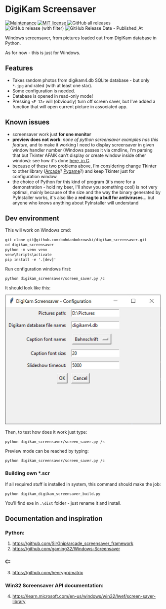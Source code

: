 # DigiKam Screensaver

[![Maintenance](https://img.shields.io/badge/Maintained%3F-yes-green.svg)](https://github.com/bohdanbobrowski/digikam_screensaver/graphs/commit-activity) [![MIT license](https://img.shields.io/badge/License-MIT-blue.svg)](https://lbesson.mit-license.org/) ![GitHub all releases](https://img.shields.io/github/downloads/bohdanbobrowski/digikam_screensaver/total) ![GitHub release (with filter)](https://img.shields.io/github/v/release/bohdanbobrowski/digikam_screensaver) ![GitHub Release Date - Published_At](https://img.shields.io/github/release-date/bohdanbobrowski/digikam_screensaver)

Windows screensaver, from pictures loaded out from DigiKam database in Python.

As for now - this is just for Windows.

## Features

- Takes random photos from digikam4.db SQLite database - but only `*.jpg` and rated (with at least one star).
- Some configuration is needed.
- Database is opened in read-only mode!
- Pressing `<F-12>` will (obviously) turn off screen saver, but I've added a function that will open current picture in associated app.

## Known issues

- screensaver work just **for one monitor**
- **preview does not work**: _none of python screensaver examples has this feature_, and to make it working I need to
display screensaver in given window handler number (Windows passes it via cmdline, I'm parsing that but Tkinter AFAIK
can't display or create window inside other window): see how it's done
[here, in C](https://github.com/henrypp/matrix/blob/master/src/main.c).
- because of these two problems above, I'm considering change Tkinter to other library 
([Arcade](https://api.arcade.academy/en/latest/index.html)? [Pygame](https://www.pygame.org/news)?) and keep Tkinter
just for configuration window 
- the choice of Python for this kind of program (it's more for a demonstration - hold my beer, I'll show you something
cool) is not very optimal, mainly because of the size and the way the binary generated by PyInstaller works,
it's also like a **red rag to a bull for antiviruses**... but anyone who knows anything about PyInstaller will understand

## Dev environment

This will work on Windows cmd:

    git clone git@github.com:bohdanbobrowski/digikam_screensaver.git
    cd digikam_screensaver
    python -m venv venv
    venv\Scripts\activate
    pip install -e '.[dev]'

Run configuration windows first:

    python digikam_screensaver/screen_saver.py /c

It should look like this:

![digikam_screensaver_configuration_window.jpg](assets%2Fdigikam_screensaver_configuration_window.jpg)

Then, to test how does it work just type:

    python digikam_screensaver/screen_saver.py /s

Preview mode can be reached by typing:

    python digikam_screensaver/screen_saver.py /c

### Building own *.scr

If all required stuff is installed in system, this command should make the job:

    python digikam_digikam_screensaver_build.py

You'll find exe in `.\dist` folder - just rename it and install.

## Documentation and inspiration

### Python:

1. https://github.com/SirGnip/arcade_screensaver_framework
2. https://github.com/gaming32/Windows-Screensaver

### C:

3. https://github.com/henrypp/matrix

### Win32 Screensaver API documentation:

4. https://learn.microsoft.com/en-us/windows/win32/lwef/screen-saver-library
